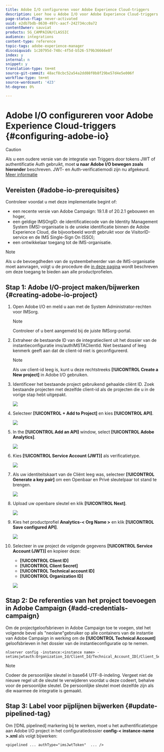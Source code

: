 ```yaml
---
title: Adobe I/O configureren voor Adobe Experience Cloud-triggers
description: Leer hoe u Adobe I/O voor Adobe Experience Cloud-triggers configureert
page-status-flag: never-activated
uuid: e2db7bdb-8630-497c-aacf-242734cc0a72
contentOwner: sauviat
products: SG_CAMPAIGN/CLASSIC
audience: integrations
content-type: reference
topic-tags: adobe-experience-manager
discoiquuid: 1c20795d-748c-4f5d-b526-579b36666e8f
index: y
internal: n
snippet: y
translation-type: tm+mt
source-git-commit: 48acf8cbc52a54a2dd08f0b8f29be57d4e5e006f
workflow-type: tm+mt
source-wordcount: '423'
ht-degree: 0%

---
```



# Adobe I/O configureren voor Adobe Experience Cloud-triggers {#configuring-adobe-io}

>[!CAUTION]
>
>Als u een oudere versie van de integratie van Triggers door tokens JWT of authentificatie Auth gebruikt, moet **u naar Adobe I/O bewegen zoals hieronder** beschreven. JWT- en Auth-verificatiemodi zijn nu afgekeurd. [Meer informatie](https://github.com/AdobeDocs/analytics-1.4-apis)

## Vereisten {#adobe-io-prerequisites}

Controleer voordat u met deze implementatie begint of:

* een recente versie van Adobe Campaign: 19.1.8 of 20.2.1 gebouwen en hoger,
* een geldige IMSOrgID: de identificatiecode van de Identity Management System (IMS)-organisatie is de unieke identificatie binnen de Adobe Experience Cloud, die bijvoorbeeld wordt gebruikt voor de VisitorID-service en de IMS Single-Sign On (SSO);
* een ontwikkelaar toegang tot de IMS-organisatie.

>[!NOTE]
>
>Als u de bevoegdheden van de systeembeheerder van de IMS-organisatie moet aanvragen, volgt u de procedure die [in deze pagina](https://helpx.adobe.com/ca/enterprise/admin-guide.html/ca/enterprise/using/manage-developers.ug.html) wordt beschreven om deze toegang te bieden aan alle productprofielen.


## Stap 1: Adobe I/O-project maken/bijwerken {#creating-adobe-io-project}

1. Open Adobe I/O en meld u aan met de System Administrator-rechten voor IMSorg.

   >[!NOTE]
   >
   > Controleer of u bent aangemeld bij de juiste IMSorg-portal.

1. Extraheer de bestaande ID van de integratieclient uit het dossier van de instantieconfiguratie ims/authIMSTAClientId. Niet bestaand of leeg kenmerk geeft aan dat de client-id niet is geconfigureerd.

   >[!NOTE]
   >
   >Als uw client-id leeg is, kunt u deze rechtstreeks **[!UICONTROL Create a New project]** in Adobe I/O gebruiken.

1. Identificeer het bestaande project gebruikend gehaalde cliënt ID. Zoek bestaande projecten met dezelfde client-id als de projecten die u in de vorige stap hebt uitgepakt.

   ![](assets/adobe_io_8.png)

1. Selecteer **[!UICONTROL + Add to Project]** en kies **[!UICONTROL API]**.

   ![](assets/adobe_io_1.png)

1. In the **[!UICONTROL Add an API]** window, select **[!UICONTROL Adobe Analytics]**.

   ![](assets/adobe_io_2.png)

1. Kies **[!UICONTROL Service Account (JWT)]** als verificatietype.

   ![](assets/adobe_io_3.png)

1. Als uw identiteitskaart van de Cliënt leeg was, selecteer **[!UICONTROL Generate a key pair]** om een Openbaar en Privé sleutelpaar tot stand te brengen.

   ![](assets/adobe_io_4.png)

1. Upload uw openbare sleutel en klik **[!UICONTROL Next]**.

   ![](assets/adobe_io_5.png)

1. Kies het productprofiel **Analytics-&lt; Org Name >** en klik **[!UICONTROL Save configured API]**.

   ![](assets/adobe_io_6.png)

1. Selecteer in uw project de volgende gegevens **[!UICONTROL Service Account (JWT)]** en kopieer deze:
   * **[!UICONTROL Client ID]**
   * **[!UICONTROL Client Secret]**
   * **[!UICONTROL Technical account ID]**
   * **[!UICONTROL Organization ID]**

   ![](assets/adobe_io_7.png)

## Stap 2: De referenties van het project toevoegen in Adobe Campaign {#add-credentials-campaign}

Om de projectgeloofsbrieven in Adobe Campaign toe te voegen, stel het volgende bevel als &quot;neolane&quot;gebruiker op alle containers van de instantie van Adobe Campaign in werking om de **[!UICONTROL Technical Account]** geloofsbrieven in het dossier van de instantieconfiguratie op te nemen.

```
nlserver config -instance:<instance name> -setimsjwtauth:Organization_Id/Client_Id/Technical_Account_ID[/Client_Secret[/Base64_encoded_Private_Key]]
```

>[!NOTE]
>
>Codeer de persoonlijke sleutel in base64 UTF-8-indeling. Vergeet niet de nieuwe regel uit de sleutel te verwijderen voordat u deze codeert, behalve voor de persoonlijke sleutel. De persoonlijke sleutel moet dezelfde zijn als die waarmee de integratie is gemaakt.

## Stap 3: Label voor pijplijnen bijwerken {#update-pipelined-tag}

Om [!DNL pipelined] markering bij te werken, moet u het authentificatietype aan Adobe I/O project in het configuratiedossier **config-&lt; instance-name >.xml** als volgt bijwerken:

```
<pipelined ... authType="imsJwtToken"  ... />
```
